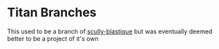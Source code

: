 # Titan Branches

This used to be a branch of [scully-blastique](https://github.com/Komefumi/scully-blastique) but was eventually deemed better to be a project of it's own
